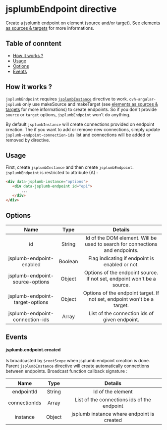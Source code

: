 # jsplumbEndpoint directive

Create a jsplumb endpoint on element (source and/or target). See [elements as sources & targets](http://www.jsplumb.org/doc/connections.html#sourcesandtargets) for more informations.

## Table of conntent
* [How it works ?](#how-it-works-)
* [Usage](#usage)
* [Options](#options)
* [Events](#events)

## How it works ?

`jsplumbEndpoint` requires [`jsplumbInstance`](../jsplumb-instance) directive to work. `ovh-angular-jsplumb` only use makeSource and makeTarget (see [elements as sources & targets](http://www.jsplumb.org/doc/connections.html#sourcesandtargets) for more informations) to create endpoints. So if you don't provide `source` or `target` options, `jsplumbEndpoint` won't do anything.

By default `jsplumbInstance` will create connections provided on endpoint creation. The if you want to add or remove new connections, simply update `jsplumb-endpoint-connection-ids` list and connections will be added or removed by directive.

## Usage

First, create `jsplumbInstance` and then create `jsplumbEndpoint`. `jsplumbEndpoint` is restricted to attribute (A) :
 ```html
 <div data-jsplumb-instance="options">
    <div data-jsplumb-endpoint id="ep1">
        ...
    </div>
 </div>
 ```

## Options

| Name | Type | Details |
| :--: | :--: | :--: |
| id | String | Id of the DOM element. Will be used to search for connections and endpoints. |
| jsplumb-endpoint-enabled | Boolean | Flag indicating if endpoint is enabled or not. |
| jsplumb-endpoint-source-options | Object | Options of the endpoint source. If not set, endpoint won't be a source. |
| jsplumb-endpoint-target-options | Object | Options of the endpoint target. If not set, endpoint won't be a target. |
| jsplumb-endpoint-connection-ids | Array | List of the connection ids of given endpoint. |

## Events
#### jsplumb.endpoint.created
Is broadcasted by <code>$rootScope</code> when jsplumb endpoint creation is done. Parent `jsplumbInstance` directive will create automatically connections between endpoints. Broadcast function callback signature :

| Name | Type | Details |
| :--: | :--: | :--: |
| endpointId | String | Id of the element |
| connectionIds | Array | List of the connections ids of the endpoint |
| instance | Object | jsplumb instance where endpoint is created |
